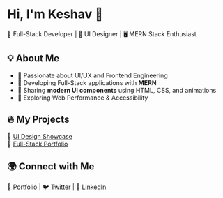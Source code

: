 # Hi, I'm Keshav 👋
🚀 Full-Stack Developer | 🎨 UI Designer | 🖥️ MERN Stack Enthusiast  

## 💡 About Me  
- 🔹 Passionate about UI/UX and Frontend Engineering  
- 🔹 Developing Full-Stack applications with **MERN**  
- 🔹 Sharing **modern UI components** using HTML, CSS, and animations  
- 🔹 Exploring Web Performance & Accessibility  

## 🔥 My Projects  
🌟 [UI Design Showcase](https://yourusername.github.io/ui-designs)  
🌟 [Full-Stack Portfolio](https://github.com/yourusername/fullstack-portfolio)  

## 🌍 Connect with Me  
[🔗 Portfolio](https://yourwebsite.com) | [🐦 Twitter](https://twitter.com/yourhandle) | [💼 LinkedIn](https://linkedin.com/in/yourname)  
